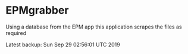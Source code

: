 # EPMgrabber
Using a database from the EPM app this application scrapes the files as required


Latest backup: Sun Sep 29 02:56:01 UTC 2019
